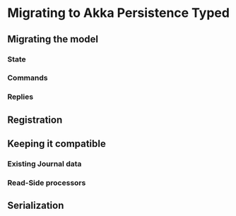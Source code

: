 # Migrating to Akka Persistence Typed

## Migrating the model
### State
### Commands
### Replies

## Registration

## Keeping it compatible 
### Existing Journal data
### Read-Side processors

## Serialization